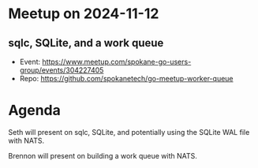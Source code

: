 # Meetup on 2024-11-12

## sqlc, SQLite, and a work queue

* Event: https://www.meetup.com/spokane-go-users-group/events/304227405
* Repo: https://github.com/spokanetech/go-meetup-worker-queue

# Agenda

Seth will present on sqlc, SQLite, and potentially using the SQLite WAL file with NATS.

Brennon will present on building a work queue with NATS.
